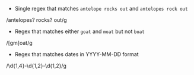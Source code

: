 - Single regex that matches `antelope rocks out` and `antelopes rock out`

/antelopes? rocks? out/g

- Regex that matches either `goat` and `moat` but not `boat`

/[gm]oat/g

- Regex that matches dates in YYYY-MM-DD format

/\d{1,4}-\d{1,2}-\d{1,2}/g